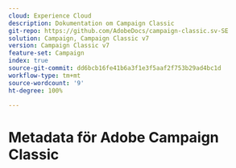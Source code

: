 ```yaml
---
cloud: Experience Cloud
description: Dokumentation om Campaign Classic
git-repo: https://github.com/AdobeDocs/campaign-classic.sv-SE
solution: Campaign, Campaign Classic v7
version: Campaign Classic v7
feature-set: Campaign
index: true
source-git-commit: dd6bcb16fe41b6a3f1e3f5aaf2f753b29ad4bc1d
workflow-type: tm+mt
source-wordcount: '9'
ht-degree: 100%

---
```



# Metadata för Adobe Campaign Classic
